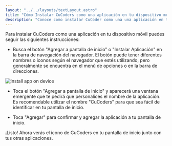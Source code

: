 ```yaml
---
layout: "../../layouts/textLayout.astro"
title: "Cómo Instalar CuCoders como una aplicación en tu dispositivo móvil"
description: "Conoce como instalar CuCoder como una una aplicación en tu dispositivo móvil y mejorar tu experiencia"
---
```


Para instalar CuCoders como una aplicación en tu dispositivo móvil puedes seguir las siguientes instrucciones:

- Busca el botón "Agregar a pantalla de inicio" o "Instalar Aplicación" en la barra de navegación del navegador. El botón puede tener diferentes nombres o iconos según el navegador que estés utilizando, pero generalmente se encuentra en el menú de opciones o en la barra de direcciones.


![Install app on device](https://user-images.githubusercontent.com/53962116/236690222-464ce91b-2d19-4cf7-9777-35dd5976b5a0.jpg)

- Toca el botón "Agregar a pantalla de inicio" y aparecerá una ventana emergente que te pedirá que personalices el nombre de la aplicación. Es recomendable utilizar el nombre "CuCoders" para que sea fácil de identificar en tu pantalla de inicio.

- Toca "Agregar" para confirmar y agregar la aplicación a tu pantalla de inicio.

¡Listo! Ahora verás el icono de CuCoders en tu pantalla de inicio junto con tus otras aplicaciones.